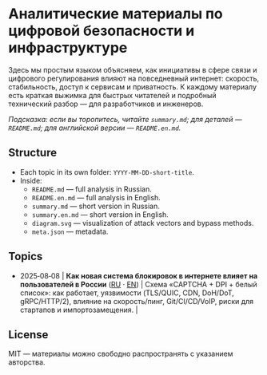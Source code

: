 # Аналитические материалы по цифровой безопасности и инфраструктуре

Здесь мы простым языком объясняем, как инициативы в сфере связи и цифрового регулирования влияют на повседневный интернет: скорость, стабильность, доступ к сервисам и приватность. К каждому материалу есть краткая выжимка для быстрых читателей и подробный технический разбор — для разработчиков и инженеров.

_Подсказка: если вы торопитесь, читайте `summary.md`; для деталей — `README.md`; для английской версии — `README.en.md`._

## Structure
- Each topic in its own folder: `YYYY-MM-DD-short-title`.
- Inside:
  - `README.md` — full analysis in Russian.
  - `README.en.md` — full analysis in English.
  - `summary.md` — short version in Russian.
  - `summary.en.md` — short version in English.
  - `diagram.svg` — visualization of attack vectors and bypass methods.
  - `meta.json` — metadata.

## Topics


- 2025‑08‑08 | **Как новая система блокировок в интернете влияет на пользователей в России** ([RU](./2025-08-08-mobile-internet-whitelist/README.md) · [EN](./2025-08-08-mobile-internet-whitelist/README.en.md)) | Схема «CAPTCHA + DPI + белый список»: как работает, уязвимости (TLS/QUIC, CDN, DoH/DoT, gRPC/HTTP/2), влияние на скорость/пинг, Git/CI/CD/VoIP, риски для стартапов и импортозамещения. |

## License
MIT — материалы можно свободно распространять с указанием авторства.
